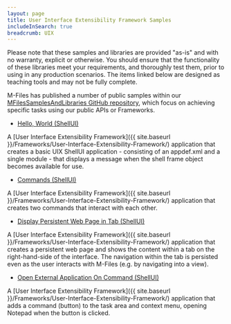 ```yaml
---
layout: page
title: User Interface Extensibility Framework Samples
includeInSearch: true
breadcrumb: UIX
---
```


<p class="note warning">Please note that these samples and libraries are provided "as-is" and with no warranty, explicit or otherwise. You should ensure that the functionality of these libraries meet your requirements, and thoroughly test them, prior to using in any production scenarios.  The items linked below are designed as teaching tools and may not be fully complete.</p>

M-Files has published a number of public samples within our [MFilesSamplesAndLibraries GitHub repository](https://github.com/M-Files/MFilesSamplesAndLibraries/tree/master/Samples#readme), which focus on achieving specific tasks using our public APIs or Frameworks.

* [Hello, World (ShellUI)](HelloWorld)

A [User Interface Extensibility Framework]({{ site.baseurl }}/Frameworks/User-Interface-Extensibility-Framework/) application that creates a basic UIX ShellUI application - consisting of an appdef.xml and a single module - that displays a message when the shell frame object becomes available for use.

* [Commands (ShellUI)](Commands)

A [User Interface Extensibility Framework]({{ site.baseurl }}/Frameworks/User-Interface-Extensibility-Framework/) application that creates two commands that interact with each other.

* [Display Persistent Web Page in Tab (ShellUI)](Display-Persistent-Web-Page-In-Tab)

A [User Interface Extensibility Framework]({{ site.baseurl }}/Frameworks/User-Interface-Extensibility-Framework/) application that creates a persistent web page and shows the content within a tab on the right-hand-side of the interface.  The navigation within the tab is persisted even as the user interacts with M-Files (e.g. by navigating into a view).

* [Open External Application On Command (ShellUI)](https://github.com/M-Files/MFilesSamplesAndLibraries/tree/master/Samples/UIX%20Applications/OpenExternalApplicationOnCommand/#readme)

A [User Interface Extensibility Framework]({{ site.baseurl }}/Frameworks/User-Interface-Extensibility-Framework/) application that adds a command (button) to the task area and context menu, opening Notepad when the button is clicked.
